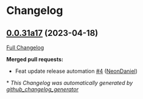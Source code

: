 # Changelog

## [0.0.31a17](https://github.com/NeonDaniel/ovos_utils/tree/0.0.31a17) (2023-04-18)

[Full Changelog](https://github.com/NeonDaniel/ovos_utils/compare/V0.0.31a16...0.0.31a17)

**Merged pull requests:**

- Feat update release automation [\#4](https://github.com/NeonDaniel/ovos_utils/pull/4) ([NeonDaniel](https://github.com/NeonDaniel))



\* *This Changelog was automatically generated by [github_changelog_generator](https://github.com/github-changelog-generator/github-changelog-generator)*
